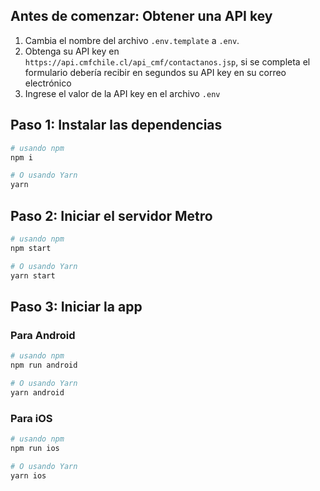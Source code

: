 ## Antes de comenzar: Obtener una API key

1. Cambia el nombre del archivo `.env.template` a `.env`.
2. Obtenga su API key en `https://api.cmfchile.cl/api_cmf/contactanos.jsp`, si se completa el formulario debería recibir en segundos su API key en su correo electrónico
3. Ingrese el valor de la API key en el archivo `.env`

## Paso 1: Instalar las dependencias

```bash
# usando npm
npm i

# O usando Yarn
yarn
```

## Paso 2: Iniciar el servidor Metro

```bash
# usando npm
npm start

# O usando Yarn
yarn start
```

## Paso 3: Iniciar la app

### Para Android

```bash
# usando npm
npm run android

# O usando Yarn
yarn android
```

### Para iOS

```bash
# usando npm
npm run ios

# O usando Yarn
yarn ios
```
